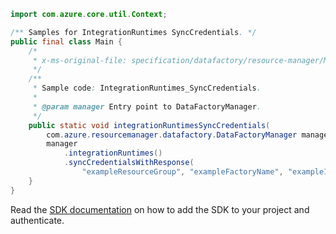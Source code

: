 ```java
import com.azure.core.util.Context;

/** Samples for IntegrationRuntimes SyncCredentials. */
public final class Main {
    /*
     * x-ms-original-file: specification/datafactory/resource-manager/Microsoft.DataFactory/stable/2018-06-01/examples/IntegrationRuntimes_SyncCredentials.json
     */
    /**
     * Sample code: IntegrationRuntimes_SyncCredentials.
     *
     * @param manager Entry point to DataFactoryManager.
     */
    public static void integrationRuntimesSyncCredentials(
        com.azure.resourcemanager.datafactory.DataFactoryManager manager) {
        manager
            .integrationRuntimes()
            .syncCredentialsWithResponse(
                "exampleResourceGroup", "exampleFactoryName", "exampleIntegrationRuntime", Context.NONE);
    }
}
```

Read the [SDK documentation](https://github.com/Azure/azure-sdk-for-java/blob/azure-resourcemanager-datafactory_1.0.0-beta.15/sdk/datafactory/azure-resourcemanager-datafactory/README.md) on how to add the SDK to your project and authenticate.
